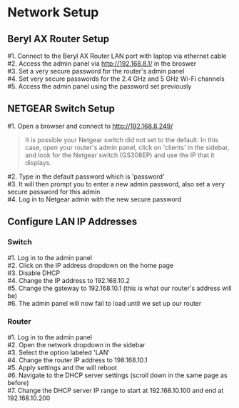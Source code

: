 # Network Setup
## Beryl AX Router Setup
#1. Connect to the Beryl AX Router LAN port with laptop via ethernet cable<br/>
#2. Access the admin panel via http://192.168.8.1/ in the broswer<br/>
#3. Set a very secure password for the router's admin panel<br/>
#4. Set very secure passwords for the 2.4 GHz and 5 GHz Wi-Fi channels<br/>
#5. Access the admin panel using the password set previously<br/>

## NETGEAR Switch Setup
#1. Open a browser and connect to http://192.168.8.249/
> It is possible your Netgear switch did not set to the default. In this case, open your router's admin panel, click on 'clients' in the sidebar, and look for the Netgear switch (GS308EP) and use the IP that it displays.

#2. Type in the default password which is 'password'<br/>
#3. It will then prompt you to enter a new admin password, also set a very secure password for this admin<br/>
#4. Log in to Netgear admin with the new secure password<br/>

## Configure LAN IP Addresses
### Switch
#1. Log in to the admin panel<br/>
#2. Click on the IP address dropdown on the home page<br/>
#3. Disable DHCP<br/>
#4. Change the IP address to 192.168.10.2<br/>
#5. Change the gateway to 192.168.10.1 (this is what our router's address will be)<br/>
#6. The admin panel will now fail to load until we set up our router<br/>


### Router
#1. Log in to the admin panel<br/>
#2. Open the network dropdown in the sidebar<br/>
#3. Select the option labeled 'LAN'<br/>
#4. Change the router IP address to 198.168.10.1<br/>
#5. Apply settings and the will reboot<br/>
#6. Navigate to the DHCP server settings (scroll down in the same page as before)<br/>
#7. Change the DHCP server IP range to start at 192.168.10.100 and end at 192.168.10.200<br/>
